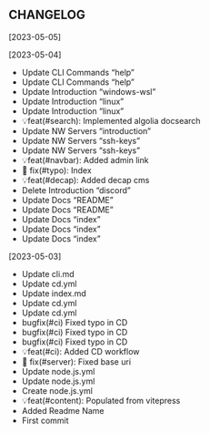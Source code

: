 CHANGELOG
----------------------

[2023-05-05]

[2023-05-04]
 * Update CLI Commands “help”
 * Update CLI Commands “help”
 * Update Introduction “windows-wsl”
 * Update Introduction “linux”
 * Update Introduction “linux”
 * 💡feat(#search): Implemented algolia docsearch
 * Update NW Servers “introduction”
 * Update NW Servers “ssh-keys”
 * Update NW Servers “ssh-keys”
 * 💡feat(#navbar): Added admin link
 * 🔨 fix(#typo): Index
 * 💡feat(#decap): Added decap cms
 * Delete Introduction “discord”
 * Update Docs “README”
 * Update Docs “README”
 * Update Docs “index”
 * Update Docs “index”
 * Update Docs “index”

[2023-05-03]
 * Update cli.md
 * Update cd.yml
 * Update index.md
 * Update cd.yml
 * Update cd.yml
 * bugfix(#ci) Fixed typo in CD
 * bugfix(#ci) Fixed typo in CD
 * bugfix(#ci) Fixed typo in CD
 * 💡feat(#ci): Added CD workflow
 * 🔨 fix(#server): Fixed base uri
 * Update node.js.yml
 * Update node.js.yml
 * Create node.js.yml
 * 💡feat(#content): Populated from vitepress
 * Added Readme Name
 * First commit
